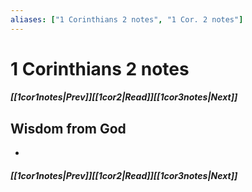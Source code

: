 ```yaml
---
aliases: ["1 Corinthians 2 notes", "1 Cor. 2 notes"]
---
```

# 1 Corinthians 2 notes
##### <span class=arrow-left></span>[[1cor1notes|Prev]]<span class=navigation-separator></span>[[1cor2|Read]]<span class=navigation-separator></span>[[1cor3notes|Next]]<span class=arrow-right></span>
## Wisdom from God
- 
##### <span class=arrow-left></span>[[1cor1notes|Prev]]<span class=navigation-separator></span>[[1cor2|Read]]<span class=navigation-separator></span>[[1cor3notes|Next]]<span class=arrow-right></span>